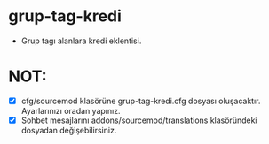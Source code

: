 # grup-tag-kredi

- Grup tagı alanlara kredi eklentisi.

# NOT:

- [X] cfg/sourcemod klasörüne grup-tag-kredi.cfg dosyası oluşacaktır. Ayarlarınızı oradan yapınız.
- [X] Sohbet mesajlarını addons/sourcemod/translations klasöründeki dosyadan değişebilirsiniz.